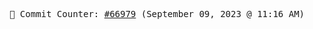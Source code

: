 <p align="center">
    <samp>
        📮 Commit Counter: <a href="https://github.com/Javascript-void0/Javascript-void0/commits/main">#66979</a> (September 09, 2023 @ 11:16 AM)
    </samp>
</p>